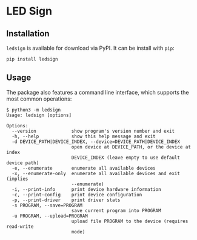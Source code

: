 # LED Sign

## Installation

`ledsign` is available for download via PyPI. It can be install with `pip`:

```
pip install ledsign
```

## Usage

The package also features a command line interface, which supports the most common operations:
```
$ python3 -m ledsign
Usage: ledsign [options]

Options:
  --version             show program's version number and exit
  -h, --help            show this help message and exit
  -d DEVICE_PATH|DEVICE_INDEX, --device=DEVICE_PATH|DEVICE_INDEX
                        open device at DEVICE_PATH, or the device at index
                        DEVICE_INDEX (leave empty to use default device path)
  -e, --enumerate       enumerate all available devices
  -x, --enumerate-only  enumerate all available devices and exit (implies
                        --enumerate)
  -i, --print-info      print device hardware information
  -c, --print-config    print device configuration
  -p, --print-driver    print driver stats
  -s PROGRAM, --save=PROGRAM
                        save current program into PROGRAM
  -u PROGRAM, --upload=PROGRAM
                        upload file PROGRAM to the device (requires read-write
                        mode)
```
